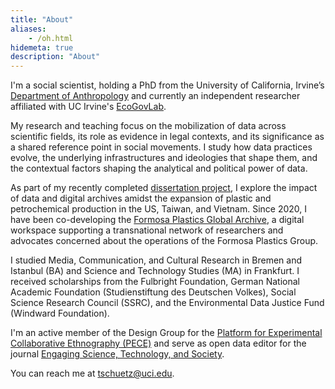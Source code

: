 ```yaml
---
title: "About"
aliases:
    - /oh.html
hidemeta: true
description: "About"
---
```


I'm a social scientist, holding a PhD from the University of California, Irvine’s [Department of Anthropology](https://www.anthropology.uci.edu/) and currently an independent researcher affiliated with UC Irvine's [EcoGovLab](https://faculty.sites.uci.edu/fortunlab).

My research and teaching focus on the mobilization of data across scientific fields, its role as evidence in legal contexts, and its significance as a shared reference point in social movements. I study how data practices evolve, the underlying infrastructures and ideologies that shape them, and the contextual factors shaping the analytical and political power of data.

As part of my recently completed [dissertation project](https://disaster-sts-network.org/content/dissertation-project-informating-environmental-justice), I explore the impact of data and digital archives amidst the expansion of plastic and petrochemical production in the US, Taiwan, and Vietnam. Since 2020, I have been co-developing the [Formosa Plastics Global Archive](https://disaster-sts-network.org/content/formosa-plastics-global-archive-%E5%8F%B0%E7%81%A3%E5%A1%91%E8%86%A0%E6%AA%94%E6%A1%88%E9%A4%A8/essay), a digital workspace supporting a transnational network of researchers and advocates concerned about the operations of the Formosa Plastics Group.

I studied Media, Communication, and Cultural Research in Bremen and Istanbul (BA) and Science and Technology Studies (MA) in Frankfurt. I received scholarships from the Fulbright Foundation, German National Academic Foundation (Studienstiftung des Deutschen Volkes), Social Science Research Council (SSRC), and the Environmental Data Justice Fund (Windward Foundation). 

I'm an active member of the Design Group for the [Platform for Experimental Collaborative Ethnography (PECE)](https://worldpece.org) and serve as open data editor for the journal [Engaging Science, Technology, and Society](https://estsjournal.org/index.php/ests).

You can reach me at [tschuetz@uci.edu](mailto:tschuetz.uci.edu).



